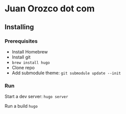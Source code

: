 # Juan Orozco dot com

## Installing

### Prerequisites

- Install Homebrew
- Install git
- `brew install hugo`
- Clone repo
- Add submodule theme: `git submodule update --init`

### Run

Start a dev server: `hugo server`

Run a build `hugo`